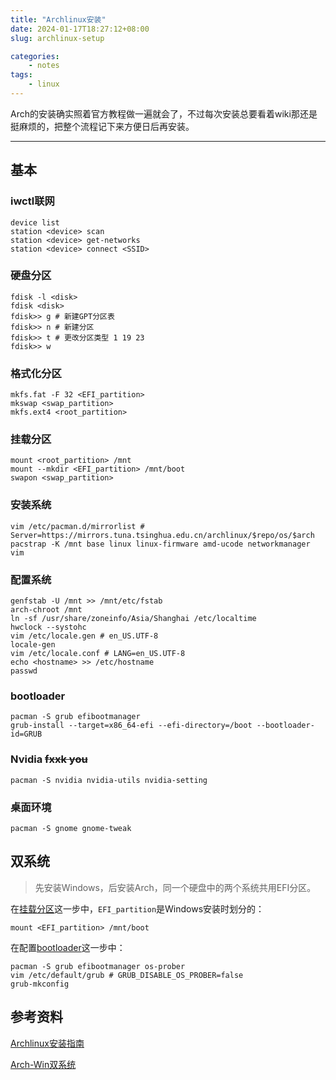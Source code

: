 ```yaml
---
title: "Archlinux安装"
date: 2024-01-17T18:27:12+08:00
slug: archlinux-setup

categories:
    - notes
tags:
    - linux
---
```


Arch的安装确实照着官方教程做一遍就会了，不过每次安装总要看着wiki那还是挺麻烦的，把整个流程记下来方便日后再安装。

****

## 基本

### iwctl联网

```shell
device list
station <device> scan
station <device> get-networks
station <device> connect <SSID>
```

### 硬盘分区

```shell
fdisk -l <disk>
fdisk <disk>
fdisk>> g # 新建GPT分区表
fdisk>> n # 新建分区
fdisk>> t # 更改分区类型 1 19 23
fdisk>> w
```

### 格式化分区

```shell
mkfs.fat -F 32 <EFI_partition>
mkswap <swap_partition>
mkfs.ext4 <root_partition>
```

### 挂载分区

```shell
mount <root_partition> /mnt
mount --mkdir <EFI_partition> /mnt/boot
swapon <swap_partition>
```

### 安装系统

```shell
vim /etc/pacman.d/mirrorlist # Server=https://mirrors.tuna.tsinghua.edu.cn/archlinux/$repo/os/$arch
pacstrap -K /mnt base linux linux-firmware amd-ucode networkmanager vim 
```

### 配置系统

```shell
genfstab -U /mnt >> /mnt/etc/fstab
arch-chroot /mnt
ln -sf /usr/share/zoneinfo/Asia/Shanghai /etc/localtime
hwclock --systohc
vim /etc/locale.gen # en_US.UTF-8
locale-gen
vim /etc/locale.conf # LANG=en_US.UTF-8
echo <hostname> >> /etc/hostname
passwd
```

### bootloader

```shell
pacman -S grub efibootmanager
grub-install --target=x86_64-efi --efi-directory=/boot --bootloader-id=GRUB
```

### Nvidia ~~fxxk you~~

```shell
pacman -S nvidia nvidia-utils nvidia-setting
```

### 桌面环境

```shell
pacman -S gnome gnome-tweak
```

## 双系统

> 先安装Windows，后安装Arch，同一个硬盘中的两个系统共用EFI分区。

在[挂载分区](#挂载分区)这一步中，`EFI_partition`是Windows安装时划分的：
```shell
mount <EFI_partition> /mnt/boot
```

在配置[bootloader](#bootloader)这一步中：
```shell
pacman -S grub efibootmanager os-prober
vim /etc/default/grub # GRUB_DISABLE_OS_PROBER=false
grub-mkconfig
```

## 参考资料

[Archlinux安装指南](https://wiki.archlinux.org/title/Installation_guide)

[Arch-Win双系统](https://wiki.archlinux.org/title/Dual_boot_with_Windows)
